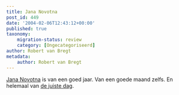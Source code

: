 ```yaml
---
title: Jana Novotna
post_id: 449
date: '2004-02-06T12:43:12+00:00'
published: true
taxonomy:
    migration-status: review
    category: [Ongecategoriseerd]
author: Robert van Bregt
metadata:
    author: Robert van Bregt
---
```

[Jana Novotna](http://groups.yahoo.com/group/jananovotnaclub/) is van een goed jaar. Van een goede maand zelfs. En helemaal van [de juiste dag](http://www.bastei.de/tag/10/10_02.htm).